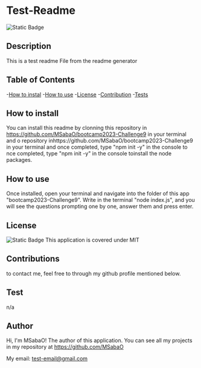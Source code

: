 # Test-Readme
    
  ![Static Badge](https://img.shields.io/badge/License-MIT-blue)


## Description
This is a test readme File from the readme generator
## Table of Contents
-[How to instal](#installation)
-[How to use](#instruction)
-[License](#license)
-[Contribution](#contribution)
-[Tests](#testing)

## How to install
You can install this readme by clonning this repository in https://github.com/MSabaO/bootcamp2023-Challenge9 in your terminal and o repository inhttps://github.com/MSabaO/bootcamp2023-Challenge9 in your terminal and once completed, type "npm init -y" in the console to nce completed, type "npm init -y" in the console toinstall the node packages.

## How to use
Once installed, open your terminal and navigate into the folder of this app "bootcamp2023-Challenge9". Write in the terminal "node index.js", and you will see the questions prompting one by one, answer them and press enter.

## License 
![Static Badge](https://img.shields.io/badge/License-MIT-blue)
This application is covered under MIT

## Contributions
to contact me, feel free to through my github profile mentioned  below.

## Test
n/a

## Author
Hi, I'm MSabaO! The author of this application. You can see all my projects in my repository at https://github.com/MSabaO

My email: test-email@gmail.com

